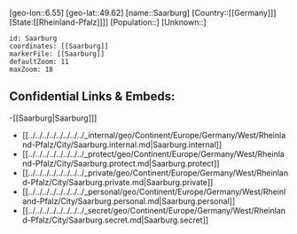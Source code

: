 ﻿---
location: [49.62,6.55]
mapzoom: [7,12] 
mapmarker: city 
type: City
tags:
- geo/City


SpocWebEntityId: 33856
isDeleted: false
confidential: public

---
[geo-lon::6.55]
[geo-lat::49.62]
[name::Saarburg]
[Country::[[Germany]]]
[State:[[Rheinland-Pfalz]]]]
[Population::]
[Unknown::]


```leaflet
id: Saarburg
coordinates: [[Saarburg]]
markerFile: [[Saarburg]]
defaultZoom: 11 
maxZoom: 18
```


## Confidential Links & Embeds: 
-[[Saarburg|Saarburg]]] 
- [[../../../../../../../../_internal/geo/Continent/Europe/Germany/West/Rheinland-Pfalz/City/Saarburg.internal.md|Saarburg.internal]] 
- [[../../../../../../../../_protect/geo/Continent/Europe/Germany/West/Rheinland-Pfalz/City/Saarburg.protect.md|Saarburg.protect]] 
- [[../../../../../../../../_private/geo/Continent/Europe/Germany/West/Rheinland-Pfalz/City/Saarburg.private.md|Saarburg.private]] 
- [[../../../../../../../../_personal/geo/Continent/Europe/Germany/West/Rheinland-Pfalz/City/Saarburg.personal.md|Saarburg.personal]] 
- [[../../../../../../../../_secret/geo/Continent/Europe/Germany/West/Rheinland-Pfalz/City/Saarburg.secret.md|Saarburg.secret]] 
